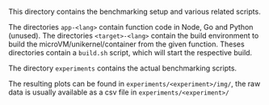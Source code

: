 This directory contains the benchmarking setup and various related scripts.

The directories `app-<lang>` contain function code in Node, Go and Python (unused).
The directories `<target>-<lang>` contain the build environment to build the microVM/unikernel/container from the given function.
Theses directories contain a `build.sh` script, which will start the respective build.

The directory `experiments` contains the actual benchmarking scripts.

The resulting plots can be found in `experiments/<experiment>/img/`, the raw data is usually available as a csv file in `experiments/<experiment>/`
